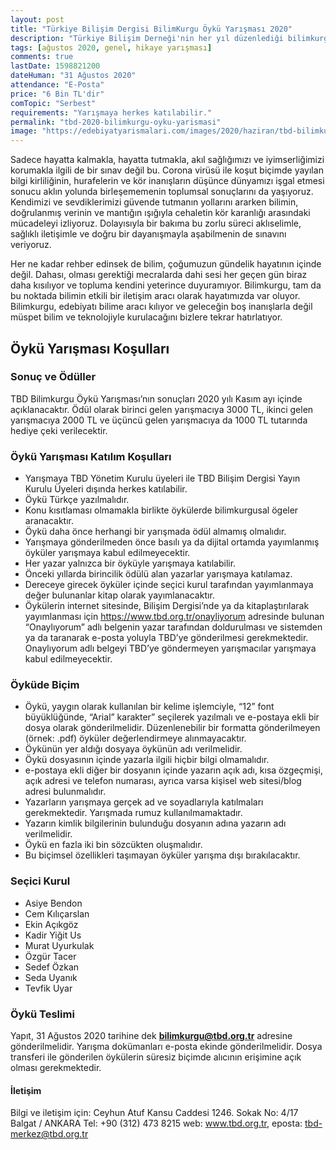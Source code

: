 ```yaml
---
layout: post
title: "Türkiye Bilişim Dergisi BilimKurgu Öykü Yarışması 2020"
description: "Türkiye Bilişim Derneği'nin her yıl düzenlediği bilimkurgu öykü yarışmasının başvuruları başladı."
tags: [ağustos 2020, genel, hikaye yarışması]
comments: true
lastDate: 1598821200  
dateHuman: "31 Ağustos 2020"
attendance: "E-Posta"
price: "6 Bin TL'dir"
comTopic: "Serbest"
requirements: "Yarışmaya herkes katılabilir."
permalink: "tbd-2020-bilimkurgu-oyku-yarismasi"
image: "https://edebiyatyarismalari.com/images/2020/haziran/tbd-bilimkurgu-oyku-yarismasi.jpg"
---
```


Sadece hayatta kalmakla, hayatta tutmakla, akıl sağlığımızı ve iyimserliğimizi korumakla ilgili de bir sınav değil bu. Corona virüsü ile koşut biçimde yayılan bilgi kirliliğinin, hurafelerin ve kör inanışların düşünce dünyamızı işgal etmesi sonucu aklın yolunda birleşememenin toplumsal sonuçlarını da yaşıyoruz. Kendimizi ve sevdiklerimizi güvende tutmanın yollarını ararken bilimin, doğrulanmış verinin ve mantığın ışığıyla cehaletin kör karanlığı arasındaki mücadeleyi izliyoruz. Dolayısıyla bir bakıma bu zorlu süreci aklıselimle, sağlıklı iletişimle ve doğru bir dayanışmayla aşabilmenin de sınavını veriyoruz.  

Her ne kadar rehber edinsek de bilim, çoğumuzun gündelik hayatının içinde değil. Dahası, olması gerektiği mecralarda dahi sesi her geçen gün biraz daha kısılıyor ve topluma kendini yeterince duyuramıyor. Bilimkurgu, tam da bu noktada bilimin etkili bir iletişim aracı olarak hayatımızda var oluyor. Bilimkurgu, edebiyatı bilime aracı kılıyor ve geleceğin boş inanışlarla değil müspet bilim ve teknolojiyle kurulacağını bizlere tekrar hatırlatıyor.  

## Öykü Yarışması Koşulları

### Sonuç ve Ödüller
TBD Bilimkurgu Öykü Yarışması’nın sonuçları 2020 yılı Kasım ayı içinde açıklanacaktır. Ödül olarak birinci gelen yarışmacıya 3000 TL, ikinci gelen yarışmacıya 2000 TL ve üçüncü gelen yarışmacıya da 1000 TL tutarında hediye çeki verilecektir.  

### Öykü Yarışması Katılım Koşulları
- Yarışmaya TBD Yönetim Kurulu üyeleri ile TBD Bilişim Dergisi Yayın Kurulu Üyeleri dışında herkes katılabilir.
- Öykü Türkçe yazılmalıdır.
- Konu kısıtlaması olmamakla birlikte öykülerde bilimkurgusal ögeler aranacaktır.
- Öykü daha önce herhangi bir yarışmada ödül almamış olmalıdır.
- Yarışmaya gönderilmeden önce basılı ya da dijital ortamda yayımlanmış öyküler yarışmaya kabul edilmeyecektir.
- Her yazar yalnızca bir öyküyle yarışmaya katılabilir.
- Önceki yıllarda birincilik ödülü alan yazarlar yarışmaya katılamaz.
- Dereceye girecek öyküler içinde seçici kurul tarafından yayımlanmaya değer bulunanlar kitap olarak yayımlanacaktır.
- Öykülerin internet sitesinde, Bilişim Dergisi’nde ya da kitaplaştırılarak yayımlanması için https://www.tbd.org.tr/onayliyorum adresinde bulunan “Onaylıyorum” adlı belgenin yazar tarafından doldurulması ve sistemden ya da taranarak e-posta yoluyla TBD’ye gönderilmesi gerekmektedir. Onaylıyorum adlı belgeyi TBD’ye göndermeyen yarışmacılar yarışmaya kabul edilmeyecektir.

### Öyküde Biçim
- Öykü, yaygın olarak kullanılan bir kelime işlemciyle, “12” font büyüklüğünde, “Arial” karakter” seçilerek yazılmalı ve e-postaya ekli bir dosya olarak gönderilmelidir. Düzenlenebilir bir formatta gönderilmeyen (örnek: .pdf) öyküler değerlendirmeye alınmayacaktır.
- Öykünün yer aldığı dosyaya öykünün adı verilmelidir.
- Öykü dosyasının içinde yazarla ilgili hiçbir bilgi olmamalıdır. 
- e-postaya ekli diğer bir dosyanın içinde yazarın açık adı, kısa özgeçmişi, açık adresi ve telefon numarası, ayrıca varsa kişisel web sitesi/blog adresi bulunmalıdır.
- Yazarların yarışmaya gerçek ad ve soyadlarıyla katılmaları gerekmektedir. Yarışmada rumuz kullanılmamaktadır.
- Yazarın kimlik bilgilerinin bulunduğu dosyanın adına yazarın adı verilmelidir.
- Öykü en fazla iki bin sözcükten oluşmalıdır.
- Bu biçimsel özellikleri taşımayan öyküler yarışma dışı bırakılacaktır.

### Seçici Kurul 
- Asiye Bendon
- Cem Kılıçarslan
- Ekin Açıkgöz
- Kadir Yiğit Us
- Murat Uyurkulak
- Özgür Tacer
- Sedef Özkan
- Seda Uyanık
- Tevfik Uyar

### Öykü Teslimi
Yapıt, 31 Ağustos 2020 tarihine dek **bilimkurgu@tbd.org.tr** adresine gönderilmelidir. Yarışma dokümanları e-posta ekinde gönderilmelidir. Dosya transferi ile gönderilen öykülerin süresiz biçimde alıcının erişimine açık olması gerekmektedir.

#### İletişim
Bilgi ve iletişim için: Ceyhun Atuf Kansu Caddesi 1246. Sokak No: 4/17 Balgat / ANKARA
Tel: +90 (312) 473 8215 web:  www.tbd.org.tr, eposta: tbd-merkez@tbd.org.tr